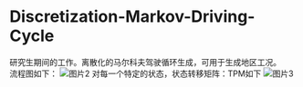# Discretization-Markov-Driving-Cycle
研究生期间的工作。离散化的马尔科夫驾驶循环生成，可用于生成地区工况。  
流程图如下：
![图片2](https://github.com/user-attachments/assets/865145e1-b93f-4197-b6d7-79d11bc7c4f7)
对每一个特定的状态，状态转移矩阵：TPM如下
![图片3](https://github.com/user-attachments/assets/64b420c8-0511-4899-b61b-3fab5b1e3698)

